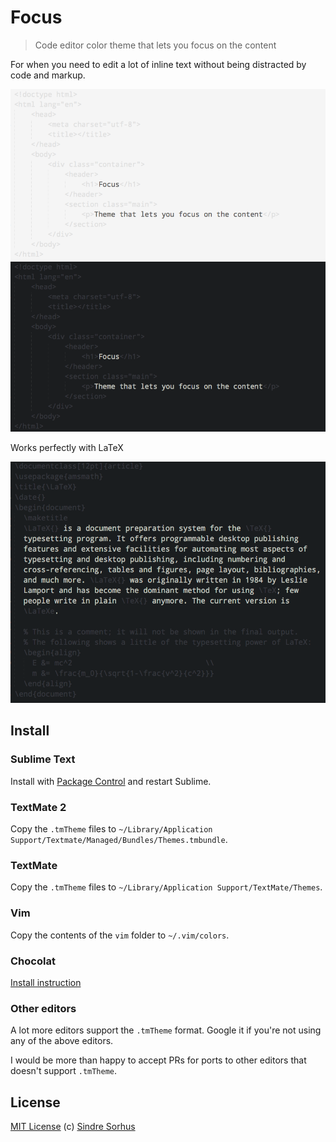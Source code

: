# Focus

> Code editor color theme that lets you focus on the content

For when you need to edit a lot of inline text without being distracted by code and markup.

![Focus light](screenshot-light.png)
![Focus dark](screenshot-dark.png)

Works perfectly with LaTeX

![Focus dark LaTeX](screenshot-dark-latex.png)


## Install


### Sublime Text

Install with [Package Control](http://wbond.net/sublime_packages/package_control) and restart Sublime.


### TextMate 2

Copy the `.tmTheme` files to `~/Library/Application Support/Textmate/Managed/Bundles/Themes.tmbundle`.


### TextMate

Copy the `.tmTheme` files to `~/Library/Application Support/TextMate/Themes`.


### Vim

Copy the contents of the `vim` folder to `~/.vim/colors`.


### Chocolat

[Install instruction](http://chocolatapp.com/w/index.php?title=Install_Extras)


### Other editors

A lot more editors support the `.tmTheme` format. Google it if you're not using any of the above editors.

I would be more than happy to accept PRs for ports to other editors that doesn't support `.tmTheme`.


## License

[MIT License](http://en.wikipedia.org/wiki/MIT_License)
(c) [Sindre Sorhus](http://sindresorhus.com)
